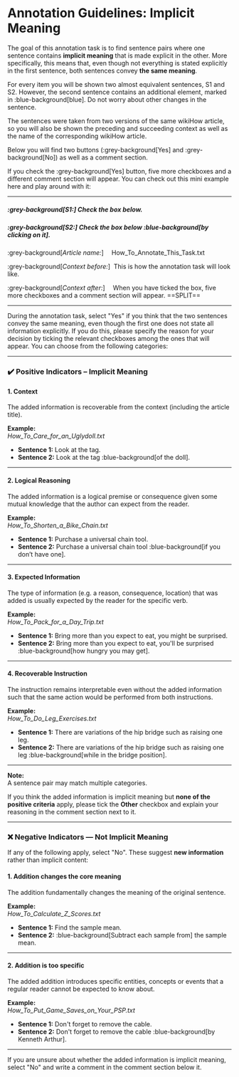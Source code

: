 # Annotation Guidelines: Implicit Meaning

The goal of this annotation task is to find sentence pairs where one sentence contains **implicit meaning** that is made explicit in the other. More specifically, this means that, even though not everything is stated explicitly in the first sentence, both sentences convey **the same meaning**.

For every item you will be shown two almost equivalent sentences, S1 and S2. However, the second sentence contains an additional element, marked in :blue-background[blue]. Do not worry about other changes in the sentence.

The sentences were taken from two versions of the same wikiHow article, so you will also be shown the preceding and succeeding context as well as the name of the corresponding wikiHow article.

Below you will find two buttons (:grey-background[Yes] and :grey-background[No]) as well as a comment section.

If you check the :grey-background[Yes] button, five more checkboxes and a different comment section will appear. You can check out this mini example here and play around with it:

---

##### :grey-background[**S1:**] Check the box below.  
##### :grey-background[**S2:**] Check the box below :blue-background[by clicking on it].

:grey-background[*Article name:*] &emsp;How_To_Annotate_This_Task.txt

:grey-background[*Context before:*] &nbsp;This is how the annotation task will look like. 

:grey-background[*Context after:*] &emsp;When you have ticked the box, five more checkboxes and a comment section will appear.
==SPLIT==

---

During the annotation task, select "Yes" if you think that the two sentences convey the same meaning, even though the first one does not state all information explicitly. If you do this, please specify the reason for your decision by ticking the relevant checkboxes among the ones that will appear. You can choose from the following categories:

---

### ✔️ Positive Indicators – Implicit Meaning

#### **1. Context**
The added information is recoverable from the context (including the article title). 

[comment]: # (In the following example, the reference “doll” can be inferred from the title of the article.)

**Example:**  
*How_To_Care_for_an_Uglydoll.txt*  
- **Sentence 1:** Look at the tag.  
- **Sentence 2:** Look at the tag :blue-background[of the doll].

---

#### **2. Logical Reasoning**
The added information is a logical premise or consequence given some mutual knowledge that the author can expect from the reader. 

[comment]: # (In the following example, the author can expect the reader to know that you do not have to buy something if you already possess it.)

**Example:**  
*How_To_Shorten_a_Bike_Chain.txt*  
- **Sentence 1:** Purchase a universal chain tool.  
- **Sentence 2:** Purchase a universal chain tool :blue-background[if you don’t have one].

---

#### **3. Expected Information**
The type of information (e.g. a reason, consequence, location) that was added is usually expected by the reader for the specific verb. 

[comment]: # (For instance, it is typical to mention the reason for surprise, however, it is possible to omit it, as the next example shows.)

**Example:**  
*How_To_Pack_for_a_Day_Trip.txt*  
- **Sentence 1:** Bring more than you expect to eat, you might be surprised.  
- **Sentence 2:** Bring more than you expect to eat, you'll be surprised :blue-background[how hungry you may get].

---

#### **4. Recoverable Instruction**
The instruction remains interpretable even without the added information such that the same action would be performed from both instructions.

[comment]: # (In the following example, it is clear that the leg-raising should be performed while in the hip bridge position.)

**Example:**  
*How_To_Do_Leg_Exercises.txt*  
- **Sentence 1:** There are variations of the hip bridge such as raising one leg.  
- **Sentence 2:** There are variations of the hip bridge such as raising one leg :blue-background[while in the bridge position].

---

**Note:**  
A sentence pair may match multiple categories.  

[comment]: # (For example, the third sentence could also fall under **Context**, since what one might be surprised about is evident from the immediate context.)

If you think the added information is implicit meaning but **none of the positive criteria** apply, please tick the **Other** checkbox and explain your reasoning in the comment section next to it.

---

### ❌ Negative Indicators — Not Implicit Meaning

If any of the following apply, select "No". These suggest **new information** rather than implicit content:

#### **1. Addition changes the core meaning**
The addition fundamentally changes the meaning of the original sentence.

**Example:**  
*How_To_Calculate_Z_Scores.txt*  
- **Sentence 1:** Find the sample mean.  
- **Sentence 2:** :blue-background[Subtract each sample from] the sample mean.

---

#### **2. Addition is too specific**
The added addition introduces specific entities, concepts or events that a regular reader cannot be expected to know about.

**Example:**  
*How_To_Put_Game_Saves_on_Your_PSP.txt*  
- **Sentence 1:** Don't forget to remove the cable.  
- **Sentence 2:** Don't forget to remove the cable :blue-background[by Kenneth Arthur].

---

If you are unsure about whether the added information is implicit meaning, select "No" and write a comment in the comment section below it.
